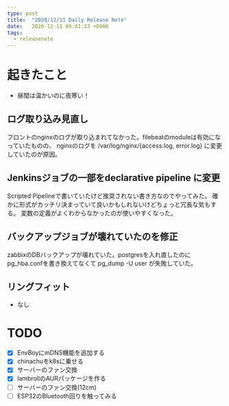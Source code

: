 ```yaml
---
type: post
title:  "2020/12/11 Daily Release Note"
date:   2020-12-11 09:01:23 +0900
tags:
  - releasenote
---
```

# 起きたこと

* 昼間は温かいのに夜寒い！

## ログ取り込み見直し

フロントのnginxのログが取り込まれてなかった。filebeatのmoduleは有効になっていたものの、
nginxのログを /var/log/nginx/{access.log, error.log} に変更していたのが原因。

## Jenkinsジョブの一部をdeclarative pipeline に変更

Scripted Pipelineで書いていたけど推奨されない書き方なのでやってみた。
確かに形式がカッチリ決まっていて良いかもしれないけどちょっと冗長な気もする。
変数の定義がよくわからなかったのが使いやすくなった。

## バックアップジョブが壊れていたのを修正

zabbixのDBバックアップが壊れていた。postgresを入れ直したのにpg_hba.confを書き換えてなくて
pg_dump -U user が失敗していた。

## リングフィット

* なし

# TODO 

- [x] EnvBoyにmDNS機能を追加する
- [x] chinachuをk8sに乗せる
- [x] サーバーのファン交換
- [x] lambrollのAURパッケージを作る
- [ ] サーバーのファン交換(12cm)
- [ ] ESP32のBluetooth回りを触ってみる
